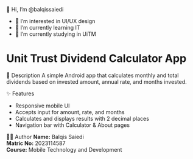 👋 Hi, I’m @balqissaiedi
- 👀 I’m interested in UI/UX design
- 🌱 I’m currently learning IT
- 💞️ I’m currently studying in UiTM

# Unit Trust Dividend Calculator App #

📱 Description
A simple Android app that calculates monthly and total dividends based on invested amount, annual rate, and months invested.

✨ Features
- Responsive mobile UI
- Accepts input for amount, rate, and months
- Calculates and displays results with 2 decimal places
- Navigation bar with Calculator & About pages

👩‍💻 Author 
**Name:** Balqis Saiedi  
**Matric No:** 2023114587  
**Course:** Mobile Technology and Development 
